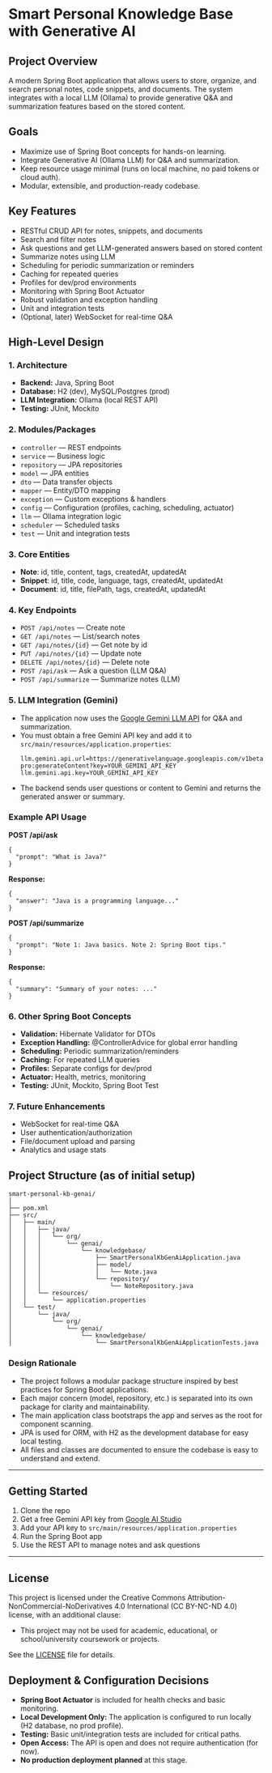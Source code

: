 # Smart Personal Knowledge Base with Generative AI

## Project Overview
A modern Spring Boot application that allows users to store, organize, and search personal notes, code snippets, and documents. The system integrates with a local LLM (Ollama) to provide generative Q&A and summarization features based on the stored content.

## Goals
- Maximize use of Spring Boot concepts for hands-on learning.
- Integrate Generative AI (Ollama LLM) for Q&A and summarization.
- Keep resource usage minimal (runs on local machine, no paid tokens or cloud auth).
- Modular, extensible, and production-ready codebase.

## Key Features
- RESTful CRUD API for notes, snippets, and documents
- Search and filter notes
- Ask questions and get LLM-generated answers based on stored content
- Summarize notes using LLM
- Scheduling for periodic summarization or reminders
- Caching for repeated queries
- Profiles for dev/prod environments
- Monitoring with Spring Boot Actuator
- Robust validation and exception handling
- Unit and integration tests
- (Optional, later) WebSocket for real-time Q&A

## High-Level Design

### 1. **Architecture**
- **Backend:** Java, Spring Boot
- **Database:** H2 (dev), MySQL/Postgres (prod)
- **LLM Integration:** Ollama (local REST API)
- **Testing:** JUnit, Mockito

### 2. **Modules/Packages**
- `controller` — REST endpoints
- `service` — Business logic
- `repository` — JPA repositories
- `model` — JPA entities
- `dto` — Data transfer objects
- `mapper` — Entity/DTO mapping
- `exception` — Custom exceptions & handlers
- `config` — Configuration (profiles, caching, scheduling, actuator)
- `llm` — Ollama integration logic
- `scheduler` — Scheduled tasks
- `test` — Unit and integration tests

### 3. **Core Entities**
- **Note**: id, title, content, tags, createdAt, updatedAt
- **Snippet**: id, title, code, language, tags, createdAt, updatedAt
- **Document**: id, title, filePath, tags, createdAt, updatedAt

### 4. **Key Endpoints**
- `POST /api/notes` — Create note
- `GET /api/notes` — List/search notes
- `GET /api/notes/{id}` — Get note by id
- `PUT /api/notes/{id}` — Update note
- `DELETE /api/notes/{id}` — Delete note
- `POST /api/ask` — Ask a question (LLM Q&A)
- `POST /api/summarize` — Summarize notes (LLM)

### 5. **LLM Integration (Gemini)**
- The application now uses the [Google Gemini LLM API](https://aistudio.google.com/app/apikey) for Q&A and summarization.
- You must obtain a free Gemini API key and add it to `src/main/resources/application.properties`:
  ```properties
  llm.gemini.api.url=https://generativelanguage.googleapis.com/v1beta/models/gemini-pro:generateContent?key=YOUR_GEMINI_API_KEY
  llm.gemini.api.key=YOUR_GEMINI_API_KEY
  ```
- The backend sends user questions or content to Gemini and returns the generated answer or summary.

### Example API Usage

**POST /api/ask**
```
{
  "prompt": "What is Java?"
}
```
**Response:**
```
{
  "answer": "Java is a programming language..."
}
```

**POST /api/summarize**
```
{
  "prompt": "Note 1: Java basics. Note 2: Spring Boot tips."
}
```
**Response:**
```
{
  "summary": "Summary of your notes: ..."
}
```

### 6. **Other Spring Boot Concepts**
- **Validation:** Hibernate Validator for DTOs
- **Exception Handling:** @ControllerAdvice for global error handling
- **Scheduling:** Periodic summarization/reminders
- **Caching:** For repeated LLM queries
- **Profiles:** Separate configs for dev/prod
- **Actuator:** Health, metrics, monitoring
- **Testing:** JUnit, Mockito, Spring Boot Test

### 7. **Future Enhancements**
- WebSocket for real-time Q&A
- User authentication/authorization
- File/document upload and parsing
- Analytics and usage stats

## Project Structure (as of initial setup)

```
smart-personal-kb-genai/
│
├── pom.xml
├── src/
│   ├── main/
│   │   ├── java/
│   │   │   └── org/
│   │   │       └── genai/
│   │   │           └── knowledgebase/
│   │   │               ├── SmartPersonalKbGenAiApplication.java
│   │   │               ├── model/
│   │   │               │   └── Note.java
│   │   │               └── repository/
│   │   │                   └── NoteRepository.java
│   │   └── resources/
│   │       └── application.properties
│   └── test/
│       └── java/
│           └── org/
│               └── genai/
│                   └── knowledgebase/
│                       └── SmartPersonalKbGenAiApplicationTests.java
```

### Design Rationale
- The project follows a modular package structure inspired by best practices for Spring Boot applications.
- Each major concern (model, repository, etc.) is separated into its own package for clarity and maintainability.
- The main application class bootstraps the app and serves as the root for component scanning.
- JPA is used for ORM, with H2 as the development database for easy local testing.
- All files and classes are documented to ensure the codebase is easy to understand and extend.

---

## Getting Started
1. Clone the repo
2. Get a free Gemini API key from [Google AI Studio](https://aistudio.google.com/app/apikey)
3. Add your API key to `src/main/resources/application.properties`
4. Run the Spring Boot app
5. Use the REST API to manage notes and ask questions

---

## License

This project is licensed under the Creative Commons Attribution-NonCommercial-NoDerivatives 4.0 International (CC BY-NC-ND 4.0) license, with an additional clause:

- This project may not be used for academic, educational, or school/university coursework or projects.

See the [LICENSE](LICENSE) file for details.

## Deployment & Configuration Decisions

- **Spring Boot Actuator** is included for health checks and basic monitoring.
- **Local Development Only:** The application is configured to run locally (H2 database, no prod profile).
- **Testing:** Basic unit/integration tests are included for critical paths.
- **Open Access:** The API is open and does not require authentication (for now).
- **No production deployment planned** at this stage. 